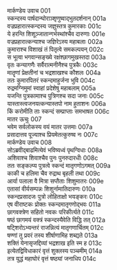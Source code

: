 मार्कण्डेय उवाच	001  
स्कन्दस्य पार्षदान्घोराञ्शृणुष्वाद्भुतदर्शनान्	001a  
वज्रप्रहारात्स्कन्दस्य जज्ञुस्तत्र कुमारकाः	001c  
ये हरन्ति शिशूञ्जातान्गर्भस्थांश्चैव दारुणाः	001e  
वज्रप्रहारात्कन्याश्च जज्ञिरेऽस्य महाबलाः	002a  
कुमाराश्च विशाखं तं पितृत्वे समकल्पयन्	002c  
स भूत्वा भगवान्सङ्ख्ये रक्षंश्छागमुखस्तदा	003a  
वृतः कन्यागणैः सर्वैरात्मनीनैश्च पुत्रकैः	003c  
मातॄणां प्रेक्षतीनां च भद्रशाखश्च कौशलः	004a  
ततः कुमारपितरं स्कन्दमाहुर्जना भुवि	004c  
रुद्रमग्निमुमां स्वाहां प्रदेशेषु महाबलाम्	005a  
यजन्ति पुत्रकामाश्च पुत्रिणश्च सदा जनाः	005c  
यास्तास्त्वजनयत्कन्यास्तपो नाम हुताशनः	006a  
किं करोमीति ताः स्कन्दं सम्प्राप्ताः समभाषत	006c  
मातर ऊचुः	007  
भवेम सर्वलोकस्य वयं मातर उत्तमाः	007a  
प्रसादात्तव पूज्याश्च प्रियमेतत्कुरुष्व नः	007c  
मार्कण्डेय उवाच	008  
सोऽब्रवीद्बाढमित्येवं भविष्यध्वं पृथग्विधाः	008a  
अशिवाश्च शिवाश्चैव पुनः पुनरुदारधीः	008c  
ततः सङ्कल्प्य पुत्रत्वे स्कन्दं मातृगणोऽगमत्	009a  
काकी च हलिमा चैव रुद्राथ बृहली तथा	009c  
आर्या पलाला वै मित्रा सप्तैताः शिशुमातरः	009e  
एतासां वीर्यसम्पन्नः शिशुर्नामातिदारुणः	010a  
स्कन्दप्रसादजः पुत्रो लोहिताक्षो भयङ्करः	010c  
एष वीराष्टकः प्रोक्तः स्कन्दमातृगणोद्भवः	011a  
छागवक्त्रेण सहितो नवकः परिकीर्त्यते	011c  
षष्ठं छागमयं वक्त्रं स्कन्दस्यैवेति विद्धि तत्	012a  
षट्शिरोऽभ्यन्तरं राजन्नित्यं मातृगणार्चितम्	012c  
षण्णां तु प्रवरं तस्य शीर्षाणामिह शब्द्यते	013a  
शक्तिं येनासृजद्दिव्यां भद्रशाख इति स्म ह	013c  
इत्येतद्विविधाकारं वृत्तं शुक्लस्य पञ्चमीम्	014a  
तत्र युद्धं महाघोरं वृत्तं षष्ठ्यां जनाधिप	014c  
